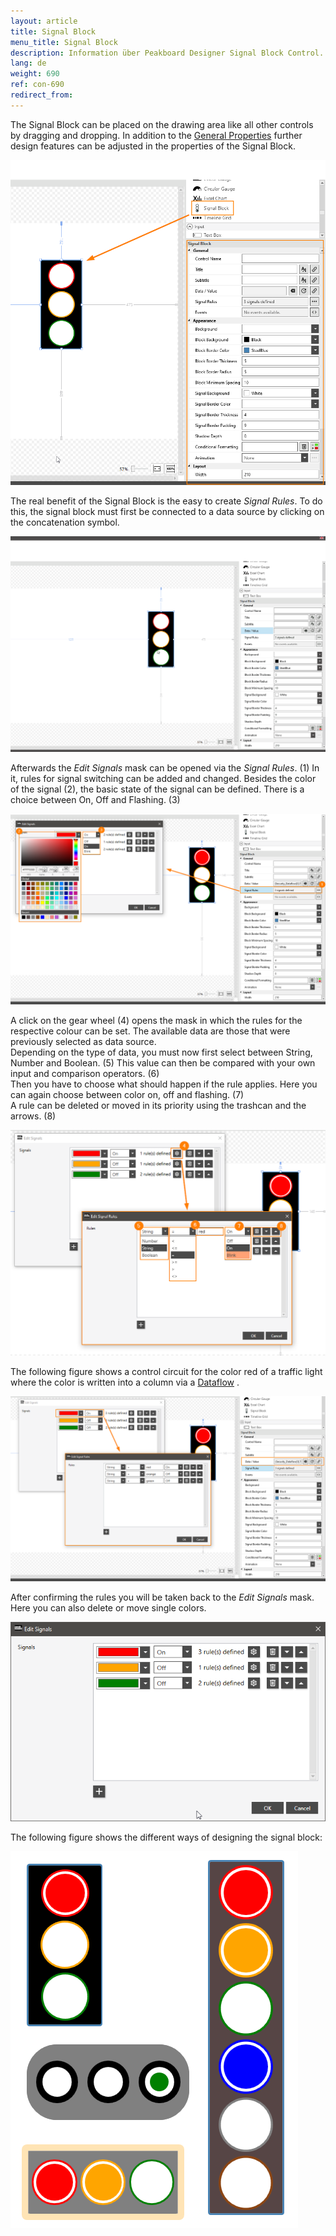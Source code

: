 ```yaml
---
layout: article
title: Signal Block
menu_title: Signal Block
description: Information über Peakboard Designer Signal Block Control.
lang: de
weight: 690
ref: con-690
redirect_from:
---
```



The Signal Block can be placed on the drawing area like all other controls by dragging and dropping.
In addition to the [General Properties](https://help.peakboard.com/controls/en-general-properties.html) further design features can be adjusted in the properties of the Signal Block.


![image_1](/assets/images/Controls/Signal-Block/signalblock1.png)


The real benefit of the Signal Block is the easy to create *Signal Rules*. To do this, the signal block must first be connected to a data source by clicking on the concatenation symbol.

![image_1](/assets/images/Controls/Signal-Block/signalblock2.gif)

Afterwards the *Edit Signals* mask can be opened via the *Signal Rules*. (1)
In it, rules for signal switching can be added and changed.
Besides the color of the signal (2), the basic state of the signal can be defined. There is a choice between On, Off and Flashing. (3) 


![image_1](/assets/images/Controls/Signal-Block/signalblock3.png)

 
A click on the gear wheel (4) opens the mask in which the rules for the respective colour can be set.
The available data are those that were previously selected as data source.  
Depending on the type of data, you must now first select between String, Number and Boolean. (5)
This value can then be compared with your own input and comparison operators. (6)  
Then you have to choose what should happen if the rule applies. Here you can again choose between color on, off and flashing. (7)  
A rule can be deleted or moved in its priority using the trashcan and the arrows. (8)  


![image_1](/assets/images/Controls/Signal-Block/signalblock4.png)


The following figure shows a control circuit for the color red of a traffic light where the color is written into a column via a [Dataflow](https://help.peakboard.com/dataflows/en-getting-started.html) .


![image_1](/assets/images/Controls/Signal-Block/signalblock6.png)


After confirming the rules you will be taken back to the *Edit Signals* mask. Here you can also delete or move single colors.


![image_1](/assets/images/Controls/Signal-Block/signalblock7.png)


The following figure shows the different ways of designing the signal block:


![image_1](/assets/images/Controls/Signal-Block/signalblock5.png)